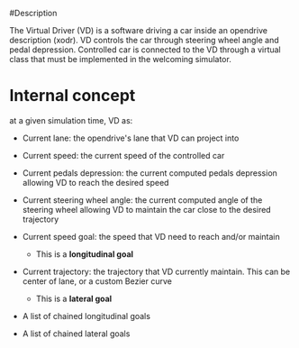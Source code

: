 #Description

The Virtual Driver (VD) is a software driving a car inside an opendrive description (xodr).
VD controls the car through steering wheel angle and pedal depression.
Controlled car is connected to the VD through a virtual class that must be implemented in the welcoming simulator.

# Internal concept
at a given simulation time, VD as:
- Current lane: the opendrive's lane that VD can project into
- Current speed: the current speed of the controlled car

- Current pedals depression: the current computed pedals depression allowing VD to reach the desired speed
- Current steering wheel angle: the current computed angle of the steering wheel allowing VD to maintain the car close to the desired trajectory

- Current speed goal: the speed that VD need to reach and/or maintain
    - This is a **longitudinal goal**
- Current trajectory: the trajectory that VD currently maintain. This can be center of lane, or a custom Bezier curve
    - This is a **lateral goal**

- A list of chained longitudinal goals
- A list of chained lateral goals


# 